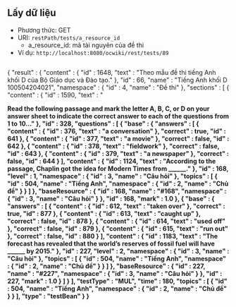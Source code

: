 ## Lấy dữ liệu ##
  * Phương thức: GET
  * URI: `restPath/tests/a_resource_id`
    * a\_resource\_id: mã tài nguyên của đề thi
  * Ví dụ: `http://localhost:8080/ocwiki/rest/tests/89`
> ```json

{ "result" : { "content" : { "id" : 1648,
"text" : "Theo mẫu đề thi tiếng Anh khối D của Bộ Giáo dục và Đào tạo."
},
"id" : 66,
"name" : "Tiếng Anh khối D 100504204021",
"namespace" : { "id" : 4,
"name" : "Đề thi"
},
"sections" : [ { "content" : { "id" : 1590,
"text" : "<p><strong>Read the following passage and mark the letter A, B, C, or D on your answer sheet to indicate the correct answer to each of the questions from 1 to 10..."
},
"id" : 328,
"questions" : [ { "base" : { "answers" : [ { "content" : { "id" : 376,
"text" : "a conversation"
},
"correct" : true,
"id" : 641
},
{ "content" : { "id" : 377,
"text" : "a movie"
},
"correct" : false,
"id" : 642
},
{ "content" : { "id" : 378,
"text" : "fieldwork"
},
"correct" : false,
"id" : 643
},
{ "content" : { "id" : 379,
"text" : "a newspaper"
},
"correct" : false,
"id" : 644
}
],
"content" : { "id" : 1124,
"text" : "According to the passage, Chaplin got the idea for Modern Times from ______."
},
"id" : 168,
"level" : 1,
"namespace" : { "id" : 3,
"name" : "Câu hỏi"
},
"topics" : [ { "id" : 504,
"name" : "Tiếng Anh",
"namespace" : { "id" : 2,
"name" : "Chủ đề"
}
} ]
},
"baseResource" : { "id" : 168,
"name" : "#168",
"namespace" : { "id" : 3,
"name" : "Câu hỏi"
}
},
"id" : 168,
"mark" : 1.0
},
{ "base" : { "answers" : [ { "content" : { "id" : 612,
"text" : "taken over"
},
"correct" : true,
"id" : 877
},
{ "content" : { "id" : 613,
"text" : "caught up"
},
"correct" : false,
"id" : 878
},
{ "content" : { "id" : 614,
"text" : "used off"
},
"correct" : false,
"id" : 879
},
{ "content" : { "id" : 615,
"text" : "run out"
},
"correct" : false,
"id" : 880
}
],
"content" : { "id" : 1183,
"text" : "The forecast has revealed that the world&rsquo;s reserves of fossil fuel will have ______ by 2015."
},
"id" : 227,
"level" : 2,
"namespace" : { "id" : 3,
"name" : "Câu hỏi"
},
"topics" : [ { "id" : 504,
"name" : "Tiếng Anh",
"namespace" : { "id" : 2,
"name" : "Chủ đề"
}
} ]
},
"baseResource" : { "id" : 227,
"name" : "#227",
"namespace" : { "id" : 3,
"name" : "Câu hỏi"
}
},
"id" : 227,
"mark" : 1.0
}
]
}
],
"testType" : "MUL",
"time" : 180,
"topics" : [ { "id" : 504,
"name" : "Tiếng Anh",
"namespace" : { "id" : 2,
"name" : "Chủ đề"
}
}
],
"type" : "testBean"
} }
```